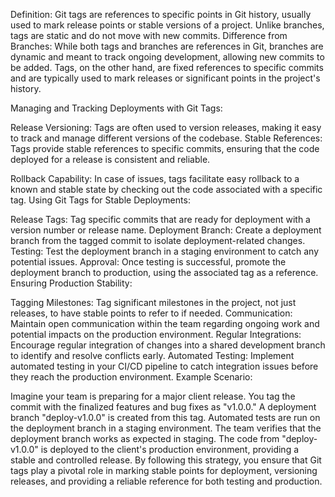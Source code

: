 Definition: Git tags are references to specific points in Git history, usually used to mark release points or stable versions of a project. Unlike branches, tags are static and do not move with new commits.
Difference from Branches: While both tags and branches are references in Git, branches are dynamic and meant to track ongoing development, allowing new commits to be added. Tags, on the other hand, are fixed references to specific commits and are typically used to mark releases or significant points in the project's history.


Managing and Tracking Deployments with Git Tags:

Release Versioning: Tags are often used to version releases, making it easy to track and manage different versions of the codebase.
Stable References: Tags provide stable references to specific commits, ensuring that the code deployed for a release is consistent and reliable.

Rollback Capability: In case of issues, tags facilitate easy rollback to a known and stable state by checking out the code associated with a specific tag.
Using Git Tags for Stable Deployments:

Release Tags: Tag specific commits that are ready for deployment with a version number or release name.
Deployment Branch: Create a deployment branch from the tagged commit to isolate deployment-related changes.
Testing: Test the deployment branch in a staging environment to catch any potential issues.
Approval: Once testing is successful, promote the deployment branch to production, using the associated tag as a reference.
Ensuring Production Stability:

Tagging Milestones: Tag significant milestones in the project, not just releases, to have stable points to refer to if needed.
Communication: Maintain open communication within the team regarding ongoing work and potential impacts on the production environment.
Regular Integrations: Encourage regular integration of changes into a shared development branch to identify and resolve conflicts early.
Automated Testing: Implement automated testing in your CI/CD pipeline to catch integration issues before they reach the production environment.
Example Scenario:

Imagine your team is preparing for a major client release. You tag the commit with the finalized features and bug fixes as "v1.0.0."
A deployment branch "deploy-v1.0.0" is created from this tag.
Automated tests are run on the deployment branch in a staging environment.
The team verifies that the deployment branch works as expected in staging.
The code from "deploy-v1.0.0" is deployed to the client's production environment, providing a stable and controlled release.
By following this strategy, you ensure that Git tags play a pivotal role in marking stable points for deployment, versioning releases, and providing a reliable reference for both testing and production.